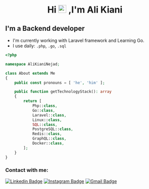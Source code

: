 <h1 align="center">Hi <img src="https://media.giphy.com/media/hvRJCLFzcasrR4ia7z/giphy.gif" width="25px"> ,I'm Ali Kiani </h1>

## I'm a Backend developer
- I'm currently working with Laravel framework and Learning Go.
- I use daily: `.php`, `.go`, `.sql`

```php
<?php

namespace AliKianiNejad;

class About extends Me
{
    public const pronouns = [ 'he', 'him' ];

    public function getTechnologyStack(): array
    {
        return [
            Php::class,
            Go::class,
            Laravel::class,
            Linux::class,
            SQL::class,
            PostgreSQL::class,
            Redis::class,
            GraphQL::class,
            Docker::class,
        ];
    }
}
```

### Contact with me:
[![Linkedin Badge](https://img.shields.io/badge/-Ali%20Kianinejad-0072b2?style=flat&logo=Linkedin&logoColor=white&link=https://linkedin.com/in/ali-kianinejad)][linkedin]
[![Instagram Badge](https://img.shields.io/badge/-kianinejad.ali-262626?style=flat&logo=Instagram&logoColor=white&link=https://instagram.com/kianinejad.ali)][instagram]
[![Gmail Badge](https://img.shields.io/badge/-codewithkiani@gmail.com-c14438?style=flat&logo=Gmail&logoColor=white&link=mailto:codewithkiani@gmail.com)][gmail]



[linkedin]: https://linkedin.com/in/ali-kianinejad
[instagram]: https://instagram.com/kianinejad.ali
[gmail]: mailto:codewithkiani@gmail.com
